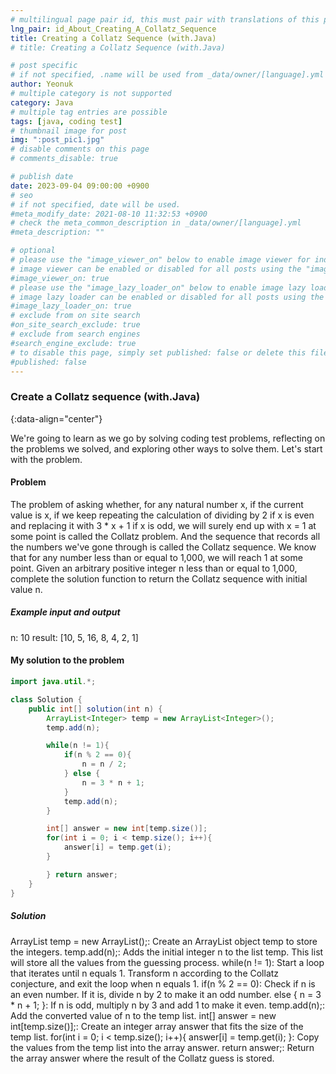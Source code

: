 ```yaml
---
# multilingual page pair id, this must pair with translations of this page. (This name must be unique)
lng_pair: id_About_Creating_A_Collatz_Sequence
title: Creating a Collatz Sequence (with.Java)
# title: Creating a Collatz Sequence (with.Java)

# post specific
# if not specified, .name will be used from _data/owner/[language].yml
author: Yeonuk
# multiple category is not supported
category: Java
# multiple tag entries are possible
tags: [java, coding test]
# thumbnail image for post
img: ":post_pic1.jpg"
# disable comments on this page
# comments_disable: true

# publish date
date: 2023-09-04 09:00:00 +0900
# seo
# if not specified, date will be used.
#meta_modify_date: 2021-08-10 11:32:53 +0900
# check the meta_common_description in _data/owner/[language].yml
#meta_description: ""

# optional
# please use the "image_viewer_on" below to enable image viewer for individual pages or posts (_posts/ or [language]/_posts folders).
# image viewer can be enabled or disabled for all posts using the "image_viewer_posts: true" setting in _data/conf/main.yml.
#image_viewer_on: true
# please use the "image_lazy_loader_on" below to enable image lazy loader for individual pages or posts (_posts/ or [language]/_posts folders).
# image lazy loader can be enabled or disabled for all posts using the "image_lazy_loader_posts: true" setting in _data/conf/main.yml.
#image_lazy_loader_on: true
# exclude from on site search
#on_site_search_exclude: true
# exclude from search engines
#search_engine_exclude: true
# to disable this page, simply set published: false or delete this file
#published: false
---
```


<!-- outline-start -->

### Create a Collatz sequence (with.Java)

{:data-align="center"}

<!-- outline-end -->

We're going to learn as we go by solving coding test problems, reflecting on the problems we solved, and exploring other ways to solve them.
Let's start with the problem.

#### Problem

The problem of asking whether, for any natural number x, if the current value is x, if we keep repeating the calculation of dividing by 2 if x is even and replacing it with 3 \* x + 1 if x is odd, we will surely end up with x = 1 at some point is called the Collatz problem.
And the sequence that records all the numbers we've gone through is called the Collatz sequence.
We know that for any number less than or equal to 1,000, we will reach 1 at some point.
Given an arbitrary positive integer n less than or equal to 1,000, complete the solution function to return the Collatz sequence with initial value n.

##### Example input and output

n: 10
result: [10, 5, 16, 8, 4, 2, 1]

<!-- | i | arr[i] | stk |
| --- | ------ | ------- |
| 0 | 1 | [] |
| 1 | 4 | [1] | -->

#### My solution to the problem

```java
import java.util.*;

class Solution {
    public int[] solution(int n) {
        ArrayList<Integer> temp = new ArrayList<Integer>();
        temp.add(n);

        while(n != 1){
            if(n % 2 == 0){
                n = n / 2;
            } else {
                n = 3 * n + 1;
            }
            temp.add(n);
        }

        int[] answer = new int[temp.size()];
        for(int i = 0; i < temp.size(); i++){
            answer[i] = temp.get(i);
        }

        } return answer;
    }
}
```

##### Solution

ArrayList<Integer> temp = new ArrayList<Integer>();: Create an ArrayList object temp to store the integers.
temp.add(n);: Adds the initial integer n to the list temp. This list will store all the values from the guessing process.
while(n != 1): Start a loop that iterates until n equals 1. Transform n according to the Collatz conjecture, and exit the loop when n equals 1.
if(n % 2 == 0): Check if n is an even number. If it is, divide n by 2 to make it an odd number.
else { n = 3 \* n + 1; }: If n is odd, multiply n by 3 and add 1 to make it even.
temp.add(n);: Add the converted value of n to the temp list.
int[] answer = new int[temp.size()];: Create an integer array answer that fits the size of the temp list.
for(int i = 0; i < temp.size(); i++){ answer[i] = temp.get(i); }: Copy the values from the temp list into the array answer.
return answer;: Return the array answer where the result of the Collatz guess is stored.
